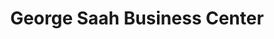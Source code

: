 ---
title: "George Saah Business Center"
url: /ganta/george-saah-business-center/
shop: convenience
---